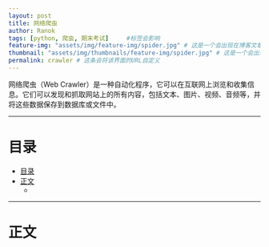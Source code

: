 ```yaml
---
layout: post
title: 网络爬虫
author: Ranok
tags: [python, 爬虫, 期末考试]     #标签会影响
feature-img: "assets/img/feature-img/spider.jpg" # 这是一个会出现在博客文章内部的图片
thumbnail: "assets/img/thumbnails/feature-img/spider.jpg" # 这是一个会出现在博客外部的图片
permalink: crawler # 这条会将该界面的URL自定义
---
```


网络爬虫（Web Crawler）是一种自动化程序，它可以在互联网上浏览和收集信息。它们可以发现和抓取网站上的所有内容，包括文本、图片、视频、音频等，并将这些数据保存到数据库或文件中。

---

# 目录

- [目录](#目录)
- [正文](#正文)
  - [](#)

---

# 正文

## 